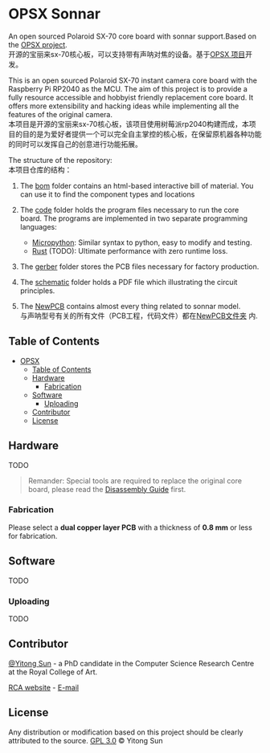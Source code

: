 # OPSX Sonnar
An open sourced Polaroid SX-70 core board with sonnar support.Based on the [OPSX project](https://github.com/sunyitong/OPSX).\
开源的宝丽来sx-70核心板，可以支持带有声呐对焦的设备。基于[OPSX 项目](https://github.com/sunyitong/OPSX)开发。

This is an open sourced Polaroid SX-70 instant camera core board with the Raspberry Pi RP2040 as the MCU. The aim of this project is to provide a fully resource accessible and hobbyist friendly replacement core board. It offers more extensibility and hacking ideas while implementing all the features of the original camera.\
本项目是开源的宝丽来sx-70核心板，该项目使用树莓派rp2040构建而成，本项目的目的是为爱好者提供一个可以完全自主掌控的核心板，在保留原机器各种功能的同时可以发挥自己的创意进行功能拓展。

The structure of the repository:\
本项目仓库的结构：

1. The [bom](https://github.com/sunyitong/OPSX/tree/master/bom) folder contains an html-based interactive bill of material. You can use it to find the component types and locations

2. The [code](https://github.com/sunyitong/OPSX/tree/master/code) folder holds the program files necessary to run the core board. The programs are implemented in two separate programming languages:

   - [Micropython](https://docs.micropython.org/en/latest/rp2/quickref.html): Similar syntax to python, easy to modify and testing.
   - [Rust](https://docs.rs/rp2040/latest/rp2040/) (TODO): Ultimate performance with zero runtime loss.

3. The [gerber](https://github.com/sunyitong/OPSX/tree/master/gerber) folder stores the PCB files necessary for factory production.

4. The [schematic](https://github.com/sunyitong/OPSX/tree/master/schematic) folder holds a PDF file which illustrating the circuit principles.

5. The [NewPCB](https://github.com/LiuZSChina/OPSX/tree/master/NewPCB) contains almost every thing related to sonnar model.\
与声呐型号有关的所有文件（PCB工程，代码文件）都在[NewPCB文件夹](https://github.com/LiuZSChina/OPSX/tree/master/NewPCB) 内.

## Table of Contents

- [OPSX](#opsx)
  - [Table of Contents](#table-of-contents)
  - [Hardware](#hardware)
    - [Fabrication](#fabrication)
  - [Software](#software)
    - [Uploading](#uploading)
  - [Contributor](#contributor)
  - [License](#license)


## Hardware
TODO
> Remander: Special tools are required to replace the original core board, please read the [Disassembly Guide](https://instantphotography.files.wordpress.com/2010/12/polaroid-sx-70-camera-repair-book.pdf) first.
### Fabrication
Please select a **dual copper layer PCB** with a thickness of **0.8 mm** or less for fabrication.
## Software
TODO
### Uploading
TODO
## Contributor
[@Yitong Sun](https://github.com/sunyitong) - a PhD candidate in the Computer Science Research Centre at the Royal College of Art.

[RCA website](https://www.rca.ac.uk/research-innovation/research-degrees/research-students/yitong-sun/) - [E-mail](yitong.sun@network.rca.ac.uk)
## License
Any distribution or modification based on this project should be clearly attributed to the source.
[GPL 3.0](LICENSE) © Yitong Sun